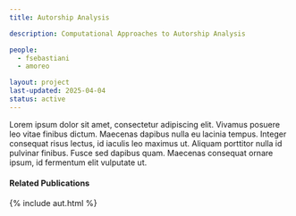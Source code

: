```yaml
---
title: Autorship Analysis

description: Computational Approaches to Autorship Analysis

people:
  - fsebastiani
  - amoreo

layout: project
last-updated: 2025-04-04
status: active
---
```


Lorem ipsum dolor sit amet, consectetur adipiscing elit. Vivamus posuere leo vitae finibus dictum. Maecenas dapibus nulla eu lacinia tempus. Integer consequat risus lectus, id iaculis leo maximus ut. Aliquam porttitor nulla id pulvinar finibus. Fusce sed dapibus quam. Maecenas consequat ornare ipsum, id fermentum elit vulputate ut. 

<div id="publications" style="font-size: 0.9rem;">
    <h4>Related Publications</h4>
    {% include aut.html %}
</div>
